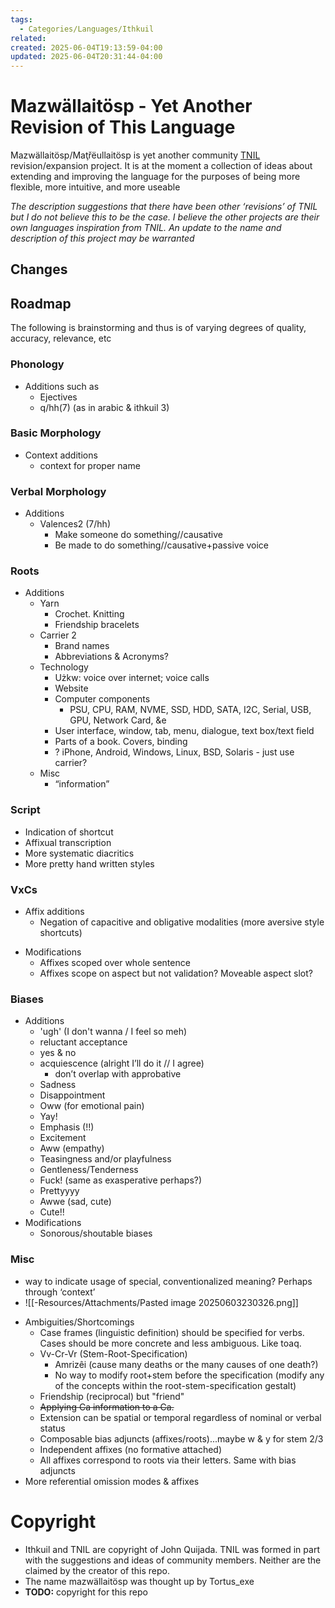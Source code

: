 ```yaml
---
tags:
  - Categories/Languages/Ithkuil
related: 
created: 2025-06-04T19:13:59-04:00
updated: 2025-06-04T20:31:44-04:00
---
```



# Mazwällaitösp - Yet Another Revision of This Language

Mazwällaitösp/Maţřëullaitösp is yet another community [TNIL](https://ithkuil.net/) revision/expansion project. It is at the moment a collection of ideas about extending and improving the language for the purposes of being more flexible, more intuitive, and more useable

_The description suggestions that there have been other ‘revisions’ of TNIL but I do not believe this to be the case. I believe the other projects are their own languages inspiration from TNIL. An update to the name and description of this project may be warranted_

## Changes
## Roadmap
The following is brainstorming and thus is of varying degrees of quality, accuracy, relevance, etc
### Phonology
* Additions such as
	* Ejectives
	* q/hh(7) (as in arabic & ithkuil 3)
### Basic Morphology
* Context additions
	* context for proper name
### Verbal Morphology
* Additions
	* Valences2 (7/hh)
		* Make someone do something//causative
		* Be made to do something//causative+passive voice
### Roots
* Additions
	* Yarn
		* Crochet. Knitting
		* Friendship bracelets
	* Carrier 2
		* Brand names
		* Abbreviations & Acronyms?
	* Technology
		* Użkw: voice over internet; voice calls
		* Website
		* Computer components
			* PSU, CPU, RAM, NVME, SSD, HDD, SATA, I2C, Serial, USB, GPU, Network Card, &e
		* User interface, window, tab, menu, dialogue, text box/text field
		* Parts of a book. Covers, binding 
		* ? iPhone, Android, Windows, Linux, BSD, Solaris - just use carrier?
	* Misc
		* “information”
### Script
* Indication of shortcut
* Affixual transcription 
* More systematic diacritics
* More pretty hand written styles
### VxCs 
* Affix additions
	* Negation of capacitive and obligative modalities (more aversive style shortcuts)
- Modifications
	* Affixes scoped over whole sentence
	* Affixes scope on aspect but not validation? Moveable aspect slot?
### Biases
* Additions
	* 'ugh' (I don't wanna / I feel so meh)
	* reluctant acceptance
	* yes & no
	* acquiescence (alright I’ll do it // I agree)
		* don’t overlap with approbative
	* Sadness
	* Disappointment 
	* Oww (for emotional pain)
	* Yay!
	* Emphasis (!!)
	* Excitement
	* Aww (empathy)
	* Teasingness and/or playfulness
	* Gentleness/Tenderness
	* Fuck! (same as exasperative perhaps?)
	* Prettyyyy
	* Awwe (sad, cute)
	* Cute!!
* Modifications
	* Sonorous/shoutable biases
### Misc
- way to indicate usage of special, conventionalized meaning? Perhaps through ‘context’
- ![[-Resources/Attachments/Pasted image 20250603230326.png]]
* Ambiguities/Shortcomings
	* Case frames (linguistic definition) should be specified for verbs. Cases should be more concrete and less ambiguous. Like toaq.
	* Vv-Cr-Vr (Stem-Root-Specification)
		* Amrizêi (cause many deaths or the many causes of one death?)
		* No way to modify root+stem before the specification (modify any of the concepts within the root-stem-specification gestalt)
	* Friendship (reciprocal) but "friend"
	* ~~Applying Ca information to a Ca.~~
	* Extension can be spatial or temporal regardless of nominal or verbal status
	* Composable bias adjuncts (affixes/roots)...maybe w & y for stem 2/3
	* Independent affixes (no formative attached)
	* All affixes correspond to roots via their letters. Same with bias adjuncts
* More referential omission modes & affixes
# Copyright
- Ithkuil and TNIL are copyright of John Quijada. TNIL was formed in part with the suggestions and ideas of community members. Neither are the claimed by the creator of this repo.
- The name mazwällaitösp was thought up by Tortus_exe
- **TODO:** copyright for this repo